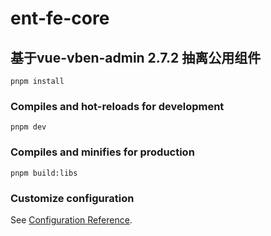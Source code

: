 # ent-fe-core

## 基于vue-vben-admin 2.7.2 抽离公用组件
```
pnpm install
```

### Compiles and hot-reloads for development
```
pnpm dev
```

### Compiles and minifies for production
```
pnpm build:libs
```

### Customize configuration
See [Configuration Reference](https://cli.vuejs.org/config/).
